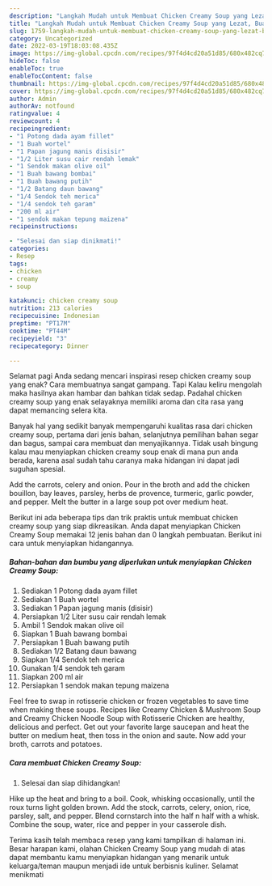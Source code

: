 ```yaml
---
description: "Langkah Mudah untuk Membuat Chicken Creamy Soup yang Lezat, Buat Buka Puasa Lezat Sekali"
title: "Langkah Mudah untuk Membuat Chicken Creamy Soup yang Lezat, Buat Buka Puasa Lezat Sekali"
slug: 1759-langkah-mudah-untuk-membuat-chicken-creamy-soup-yang-lezat-buat-buka-puasa-lezat-sekali
category: Uncategorized
date: 2022-03-19T18:03:08.435Z
image: https://img-global.cpcdn.com/recipes/97f4d4cd20a51d85/680x482cq70/chicken-creamy-soup-foto-resep-utama.jpg
hideToc: false
enableToc: true
enableTocContent: false
thumbnail: https://img-global.cpcdn.com/recipes/97f4d4cd20a51d85/680x482cq70/chicken-creamy-soup-foto-resep-utama.jpg
cover: https://img-global.cpcdn.com/recipes/97f4d4cd20a51d85/680x482cq70/chicken-creamy-soup-foto-resep-utama.jpg
author: Admin
authorAv: notfound
ratingvalue: 4
reviewcount: 4
recipeingredient:
- "1 Potong dada ayam fillet"
- "1 Buah wortel"
- "1 Papan jagung manis disisir"
- "1/2 Liter susu cair rendah lemak"
- "1 Sendok makan olive oil"
- "1 Buah bawang bombai"
- "1 Buah bawang putih"
- "1/2 Batang daun bawang"
- "1/4 Sendok teh merica"
- "1/4 sendok teh garam"
- "200 ml air"
- "1 sendok makan tepung maizena"
recipeinstructions:

- "Selesai dan siap dinikmati!"
categories:
- Resep
tags:
- chicken
- creamy
- soup

katakunci: chicken creamy soup 
nutrition: 213 calories
recipecuisine: Indonesian
preptime: "PT17M"
cooktime: "PT44M"
recipeyield: "3"
recipecategory: Dinner

---
```



Selamat pagi Anda sedang mencari inspirasi resep chicken creamy soup yang enak? Cara membuatnya sangat gampang. Tapi Kalau keliru mengolah maka hasilnya akan hambar dan bahkan tidak sedap. Padahal chicken creamy soup yang enak selayaknya memiliki aroma dan cita rasa yang dapat memancing selera kita.


Banyak hal yang sedikit banyak mempengaruhi kualitas rasa dari chicken creamy soup, pertama dari jenis bahan, selanjutnya pemilihan bahan segar dan bagus, sampai cara membuat dan menyajikannya. Tidak usah bingung kalau mau menyiapkan chicken creamy soup enak di mana pun anda berada, karena asal sudah tahu caranya maka hidangan ini dapat jadi suguhan spesial.

Add the carrots, celery and onion. Pour in the broth and add the chicken bouillon, bay leaves, parsley, herbs de provence, turmeric, garlic powder, and pepper. Melt the butter in a large soup pot over medium heat.


Berikut ini ada beberapa tips dan trik praktis untuk membuat chicken creamy soup yang siap dikreasikan. Anda dapat menyiapkan Chicken Creamy Soup memakai 12 jenis bahan dan 0 langkah pembuatan. Berikut ini cara untuk menyiapkan hidangannya.

<!--inarticleads1-->

##### Bahan-bahan dan bumbu yang diperlukan untuk menyiapkan Chicken Creamy Soup:

1. Sediakan 1 Potong dada ayam fillet
1. Sediakan 1 Buah wortel
1. Sediakan 1 Papan jagung manis (disisir)
1. Persiapkan 1/2 Liter susu cair rendah lemak
1. Ambil 1 Sendok makan olive oil
1. Siapkan 1 Buah bawang bombai
1. Persiapkan 1 Buah bawang putih
1. Sediakan 1/2 Batang daun bawang
1. Siapkan 1/4 Sendok teh merica
1. Gunakan 1/4 sendok teh garam
1. Siapkan 200 ml air
1. Persiapkan 1 sendok makan tepung maizena


Feel free to swap in rotisserie chicken or frozen vegetables to save time when making these soups. Recipes like Creamy Chicken &amp; Mushroom Soup and Creamy Chicken Noodle Soup with Rotisserie Chicken are healthy, delicious and perfect. Get out your favorite large saucepan and heat the butter on medium heat, then toss in the onion and saute. Now add your broth, carrots and potatoes. 

<!--inarticleads2-->

##### Cara membuat Chicken Creamy Soup:


1. Selesai dan siap dihidangkan!

Hike up the heat and bring to a boil. Cook, whisking occasionally, until the roux turns light golden brown. Add the stock, carrots, celery, onion, rice, parsley, salt, and pepper. Blend cornstarch into the half n half with a whisk. Combine the soup, water, rice and pepper in your casserole dish. 

Terima kasih telah membaca resep yang kami tampilkan di halaman ini. Besar harapan kami, olahan Chicken Creamy Soup yang mudah di atas dapat membantu kamu menyiapkan hidangan yang menarik untuk keluarga/teman maupun menjadi ide untuk berbisnis kuliner. Selamat menikmati
